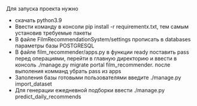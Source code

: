 Для запуска проекта нужно 
* скачать python3.9
* Ввести команду в консоли pip install -r requirementx.txt, тем самым установив требуемые пакеты
* В файле FilmRecommendationSystem/settings прописать в databases параметры базы POSTGRESQL
* В файле film_recommender/apps.py в функции ready поставить pass перед операциями, перейти в главную директорию и ввести в консоль ./manage.py migrate portal film_recommender. после выполения комманд убрать pass из apps
* Заполения базы готовыми пользователями введите ./manage.py import_dataset
* Для генерации ежедневной подборки ввести ./manage.py predict_daily_recommends
